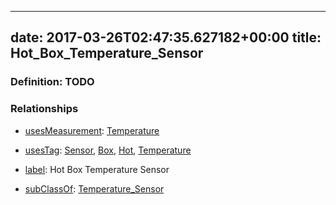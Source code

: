 
---
date: 2017-03-26T02:47:35.627182+00:00
title: Hot_Box_Temperature_Sensor
---
### Definition: TODO

### Relationships

* [usesMeasurement](https://brickschema.org/schema/1.0/BrickFrame#usesMeasurement): [Temperature](https://brickschema.org/schema/1.0/Brick#Temperature)

* [usesTag](https://brickschema.org/schema/1.0/BrickFrame#usesTag): [Sensor](https://brickschema.org/schema/1.0/BrickTag#Sensor), [Box](https://brickschema.org/schema/1.0/BrickTag#Box), [Hot](https://brickschema.org/schema/1.0/BrickTag#Hot), [Temperature](https://brickschema.org/schema/1.0/BrickTag#Temperature)

* [label](http://www.w3.org/2000/01/rdf-schema#label): Hot Box Temperature Sensor

* [subClassOf](http://www.w3.org/2000/01/rdf-schema#subClassOf): [Temperature_Sensor](https://brickschema.org/schema/1.0/Brick#Temperature_Sensor)
